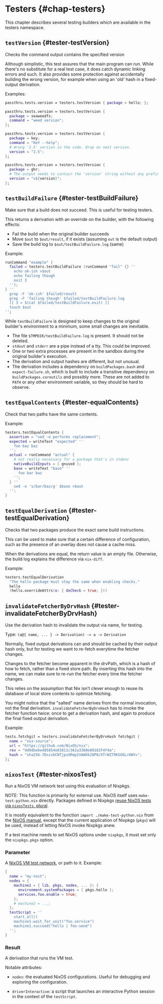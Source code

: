 # Testers {#chap-testers}
This chapter describes several testing builders which are available in the <literal>testers</literal> namespace.

## `testVersion` {#tester-testVersion}

Checks the command output contains the specified version

Although simplistic, this test assures that the main program
can run. While there's no substitute for a real test case,
it does catch dynamic linking errors and such. It also provides
some protection against accidentally building the wrong version,
for example when using an 'old' hash in a fixed-output derivation.

Examples:

```nix
passthru.tests.version = testers.testVersion { package = hello; };

passthru.tests.version = testers.testVersion {
  package = seaweedfs;
  command = "weed version";
};

passthru.tests.version = testers.testVersion {
  package = key;
  command = "KeY --help";
  # Wrong '2.5' version in the code. Drop on next version.
  version = "2.5";
};

passthru.tests.version = testers.testVersion {
  package = ghr;
  # The output needs to contain the 'version' string without any prefix or suffix.
  version = "v${version}";
};
```

## `testBuildFailure` {#tester-testBuildFailure}

Make sure that a build does not succeed. This is useful for testing testers.

This returns a derivation with an override on the builder, with the following effects:

 - Fail the build when the original builder succeeds
 - Move `$out` to `$out/result`, if it exists (assuming `out` is the default output)
 - Save the build log to `$out/testBuildFailure.log` (same)

Example:

```nix
runCommand "example" {
  failed = testers.testBuildFailure (runCommand "fail" {} ''
    echo ok-ish >$out
    echo failing though
    exit 3
  '');
} ''
  grep -F 'ok-ish' $failed/result
  grep -F 'failing though' $failed/testBuildFailure.log
  [[ 3 = $(cat $failed/testBuildFailure.exit) ]]
  touch $out
'';
```

While `testBuildFailure` is designed to keep changes to the original builder's 
environment to a minimum, some small changes are inevitable.

 - The file `$TMPDIR/testBuildFailure.log` is present. It should not be deleted.
 - `stdout` and `stderr` are a pipe instead of a tty. This could be improved.
 - One or two extra processes are present in the sandbox during the original
   builder's execution.
 - The derivation and output hashes are different, but not unusual.
 - The derivation includes a dependency on `buildPackages.bash` and
   `expect-failure.sh`, which is built to include a transitive dependency on
   `buildPackages.coreutils` and possibly more. These are not added to `PATH`
   or any other environment variable, so they should be hard to observe.

## `testEqualContents` {#tester-equalContents}

Check that two paths have the same contents.

Example:

```nix
testers.testEqualContents {
  assertion = "sed -e performs replacement";
  expected = writeText "expected" ''
    foo baz baz
  '';
  actual = runCommand "actual" {
    # not really necessary for a package that's in stdenv
    nativeBuildInputs = [ gnused ];
    base = writeText "base" ''
      foo bar baz
    '';
  } ''
    sed -e 's/bar/baz/g' $base >$out
  '';
}
```

## `testEqualDerivation` {#tester-testEqualDerivation}

Checks that two packages produce the exact same build instructions.

This can be used to make sure that a certain difference of configuration,
such as the presence of an overlay does not cause a cache miss.

When the derivations are equal, the return value is an empty file.
Otherwise, the build log explains the difference via `nix-diff`.

Example:

```nix
testers.testEqualDerivation
  "The hello package must stay the same when enabling checks."
  hello
  (hello.overrideAttrs(o: { doCheck = true; }))
```

## `invalidateFetcherByDrvHash` {#tester-invalidateFetcherByDrvHash}

Use the derivation hash to invalidate the output via name, for testing.

Type: `(a@{ name, ... } -> Derivation) -> a -> Derivation`

Normally, fixed output derivations can and should be cached by their output
hash only, but for testing we want to re-fetch everytime the fetcher changes.

Changes to the fetcher become apparent in the drvPath, which is a hash of
how to fetch, rather than a fixed store path.
By inserting this hash into the name, we can make sure to re-run the fetcher
every time the fetcher changes.

This relies on the assumption that Nix isn't clever enough to reuse its
database of local store contents to optimize fetching.

You might notice that the "salted" name derives from the normal invocation,
not the final derivation. `invalidateFetcherByDrvHash` has to invoke the fetcher
function twice: once to get a derivation hash, and again to produce the final
fixed output derivation.

Example:

```nix
tests.fetchgit = testers.invalidateFetcherByDrvHash fetchgit {
  name = "nix-source";
  url = "https://github.com/NixOS/nix";
  rev = "9d9dbe6ed05854e03811c361a3380e09183f4f4a";
  hash = "sha256-7DszvbCNTjpzGRmpIVAWXk20P0/XTrWZ79KSOGLrUWY=";
};
```

## `nixosTest` {#tester-nixosTest}

Run a NixOS VM network test using this evaluation of Nixpkgs.

NOTE: This function is primarily for external use. NixOS itself uses `make-test-python.nix` directly. Packages defined in Nixpkgs [reuse NixOS tests via `nixosTests`, plural](#ssec-nixos-tests-linking).

It is mostly equivalent to the function `import ./make-test-python.nix` from the
[NixOS manual](https://nixos.org/nixos/manual/index.html#sec-nixos-tests),
except that the current application of Nixpkgs (`pkgs`) will be used, instead of
letting NixOS invoke Nixpkgs anew.

If a test machine needs to set NixOS options under `nixpkgs`, it must set only the
`nixpkgs.pkgs` option.

### Parameter

A [NixOS VM test network](https://nixos.org/nixos/manual/index.html#sec-nixos-tests), or path to it. Example:

```nix
{
  name = "my-test";
  nodes = {
    machine1 = { lib, pkgs, nodes, ... }: {
      environment.systemPackages = [ pkgs.hello ];
      services.foo.enable = true;
    };
    # machine2 = ...;
  };
  testScript = ''
    start_all()
    machine1.wait_for_unit("foo.service")
    machine1.succeed("hello | foo-send")
  '';
}
```

### Result

A derivation that runs the VM test.

Notable attributes:

 * `nodes`: the evaluated NixOS configurations. Useful for debugging and exploring the configuration.

 * `driverInteractive`: a script that launches an interactive Python session in the context of the `testScript`.
